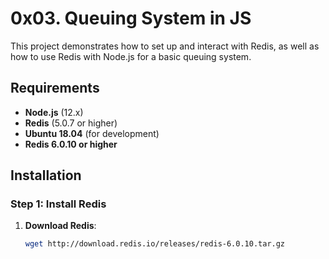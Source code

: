 # 0x03. Queuing System in JS

This project demonstrates how to set up and interact with Redis, as well as how to use Redis with Node.js for a basic queuing system. 

## Requirements

- **Node.js** (12.x)
- **Redis** (5.0.7 or higher)
- **Ubuntu 18.04** (for development)
- **Redis 6.0.10 or higher**

## Installation

### Step 1: Install Redis

1. **Download Redis**:

   ```bash
   wget http://download.redis.io/releases/redis-6.0.10.tar.gz
